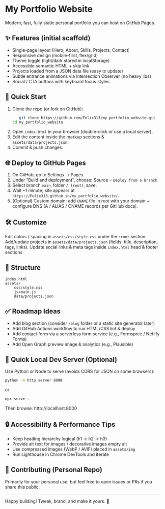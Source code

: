 # My Portfolio Website

Modern, fast, fully static personal portfolio you can host on GitHub Pages.

## ✨ Features (initial scaffold)

- Single-page layout (Hero, About, Skills, Projects, Contact)
- Responsive design (mobile-first, flex/grid)
- Theme toggle (light/dark stored in localStorage)
- Accessible semantic HTML + skip link
- Projects loaded from a JSON data file (easy to update)
- Subtle entrance animations via Intersection Observer (no heavy libs)
- Social / CTA buttons with keyboard focus styles

## 🚀 Quick Start

1. Clone the repo (or fork on GitHub):
	 ```bash
		git clone https://github.com/Felix313/my_portfolio_website.git
	 cd my_portfolio_website
	 ```
2. Open `index.html` in your browser (double-click or use a local server).
3. Edit the content inside the markup sections & `assets/data/projects.json`.
4. Commit & push changes.

## 🌐 Deploy to GitHub Pages

1. On GitHub, go to Settings → Pages.
2. Under "Build and deployment", choose: Source = `Deploy from a branch`.
3. Select branch `main`, folder `/ (root)`, save.
4. Wait ~1 minute; site appears at `https://Felix313.github.io/my_portfolio_website/`.
5. (Optional) Custom domain: add `CNAME` file in root with your domain + configure DNS (A / ALIAS / CNAME records per GitHub docs).

## 🛠 Customize

Edit colors / spacing in `assets/css/style.css` under the `:root` section.
Add/update projects in `assets/data/projects.json` (fields: title, description, tags, links).
Update social links & meta tags inside `index.html` head & footer sections.

## 📂 Structure

```
index.html
assets/
	css/style.css
	js/main.js
	data/projects.json
```

## ✅ Roadmap Ideas

- Add blog section (consider `/blog` folder or a static site generator later)
- Add GitHub Actions workflow to run HTML/CSS lint & deploy
- Add contact form via a serverless form service (e.g., Formspree / Netlify Forms)
- Add Open Graph preview image & analytics (e.g., Plausible)

## 🧪 Quick Local Dev Server (Optional)

Use Python or Node to serve (avoids CORS for JSON on some browsers):

```bash
python -m http.server 8000
```
or
```bash
npx serve .
```

Then browse: http://localhost:8000

## 🔒 Accessibility & Performance Tips

- Keep heading hierarchy logical (h1 → h2 → h3)
- Provide alt text for images / decorative images empty alt
- Use compressed images (WebP / AVIF) placed in `assets/img`
- Run Lighthouse in Chrome DevTools and iterate

## 🤝 Contributing (Personal Repo)

Primarily for your personal use, but feel free to open issues or PRs if you share this public.

---
Happy building! Tweak, brand, and make it yours. 🎨
